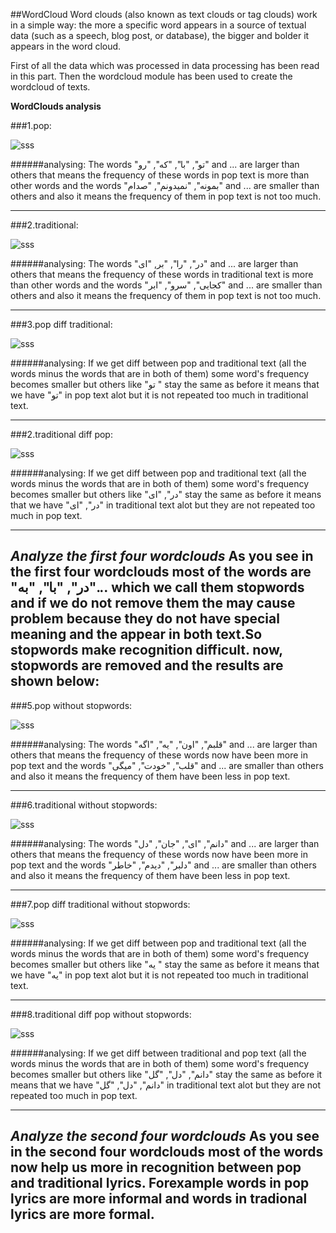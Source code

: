 ##WordCloud
Word clouds (also known as text clouds or tag clouds) work in a simple way: the more a specific word appears in a source of textual data (such as a speech, blog post, or database), the bigger and bolder it appears in the word cloud.

First of all the data which was processed in data processing has been read in this part.
Then the wordcloud module has been used to create the wordcloud of texts.

**WordClouds analysis**

###1.pop:

![sss](out/1.JPG)


######analysing:
The words "تو", "با", "که", "رو" and ... are larger than others
that means the frequency of these words in pop text is more than other words
and the words "بمونه", "نمیدونم", "صدام" and ... are smaller than others and also it means
the frequency of them in pop text is not too much.


----------------------------------------------------------------------------------------------------

###2.traditional:

![sss](out/2.JPG)

######analysing:
The words "در", "را", "بر, "ای"  and ... are larger than others
that means the frequency of these words in traditional text is more than other words
and the words "کجایی", "سرو", "ابر" and ... are smaller than others and also it means
the frequency of them in pop text is not too much.


----------------------------------------------------------------------------------------------------

###3.pop diff traditional:

![sss](out/3.JPG)

######analysing:
If we get diff between pop and traditional text (all the words minus the words that are in both of them) some word's frequency 
becomes smaller but others like "تو " stay the same as before it means that we have "تو" in pop text alot but it is not repeated
too much in traditional text.


----------------------------------------------------------------------------------------------------

###2.traditional diff pop:

![sss](out/4.JPG)

######analysing:
If we get diff between pop and traditional text (all the words minus the words that are in both of them) some word's frequency 
becomes smaller but others like "در", "ای" stay the same as before it means that we have "در", "ای" in traditional text alot but they are not repeated
too much in pop text.


----------------------------------------------------------------------------------------------------

***Analyze the first four wordclouds***
As you see in the first four wordclouds most of the words are "در", "با", "به"... which we call them stopwords and if we do not remove them
the may cause problem because they do not have special meaning and the appear in both text.So stopwords make recognition difficult.
now, stopwords are removed and the results are shown below:
----------------------------------------------------------------------------------------------------

###5.pop without stopwords:

![sss](out/5.JPG)

######analysing:
The words "قلبم", "اون", "یه", "اگه"  and ... are larger than others
that means the frequency of these words now have been more in pop text
and the words "قلب", "خودت", "میگی" and ... are smaller than others and also it means
the frequency of them have been less in pop text.


----------------------------------------------------------------------------------------------------

###6.traditional without stopwords:

![sss](out/6.JPG)

######analysing:
The words "دانم", "ای", "جان", "دل"  and ... are larger than others
that means the frequency of these words now have been more in pop text
and the words "دلبر", "دیدم", "خاطر" and ... are smaller than others and also it means
the frequency of them have been less in pop text.


----------------------------------------------------------------------------------------------------

###7.pop diff traditional without stopwords:

![sss](out/7.JPG)

######analysing:
If we get diff between pop and traditional text (all the words minus the words that are in both of them) some word's frequency 
becomes smaller but others like "یه " stay the same as before it means that we have "یه" in pop text alot but it is not repeated
too much in traditional text.


----------------------------------------------------------------------------------------------------

###8.traditional diff pop without stopwords:

![sss](out/8.JPG)

######analysing:
If we get diff between traditional and pop text (all the words minus the words that are in both of them) some word's frequency 
becomes smaller but others like "دانم", "دل", "گل" stay the same as before it means that we have "دانم", "دل", "گل" in traditional text alot but they are not repeated
too much in pop text.


----------------------------------------------------------------------------------------------------

***Analyze the second four wordclouds***
As you see in the second four wordclouds most of the words now help us more in recognition between pop and traditional lyrics.
Forexample words in pop lyrics are more informal and words in tradional lyrics are more formal.
----------------------------------------------------------------------------------------------------